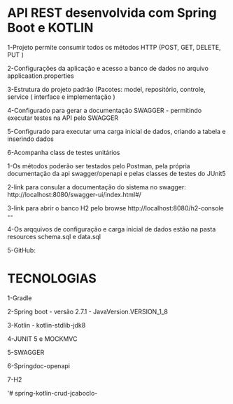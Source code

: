 
API REST desenvolvida com Spring Boot e KOTLIN
==============================================


   1-Projeto permite consumir todos os métodos HTTP (POST, GET, DELETE, PUT )

   2-Configurações da aplicação e acesso a banco de dados no arquivo applicaation.properties

   3-Estrutura do projeto padrão (Pacotes: model, repositório, controle, service ( interface e implementação )

   4-Configurado para gerar a documentação SWAGGER - permitindo executar testes na API pelo SWAGGER

   5-Configurado para executar uma carga inicial de dados, criando a tabela e inserindo dados

   6-Acompanha class de testes unitários 


1-Os métodos poderão ser testados pelo Postman, pela própria documentação da api swagger/openapi
  e pelas classes de testes do JUnit5

2-link para consular a documentação do sistema no swagger:           
   http://localhost:8080/swagger-ui/index.html#/

3-link para abrir o banco H2 pelo browse 
  http://localhost:8080/h2-console --  

4-Os arqquivos de configuração e carga inicial de dados estão na pasta resources
  schema.sql e data.sql

5-GitHub:

TECNOLOGIAS
===========
   1-Gradle
   
   2-Spring boot  - versão 2.7.1  -  JavaVersion.VERSION_1_8
   
   3-Kotlin -  kotlin-stdlib-jdk8
   
   4-JUNIT 5 e MOCKMVC
   
   5-SWAGGER
   
   6-Springdoc-openapi
   
   7-H2

'# spring-kotlin-crud-jcaboclo-

